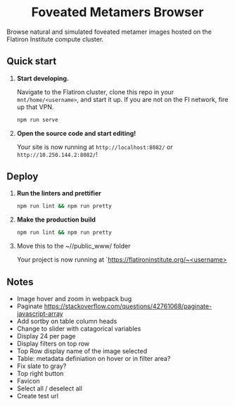 <h1 align="center">
  Foveated Metamers Browser
</h1>

Browse natural and simulated foveated metamer images hosted on the Flatiron Institute compute cluster.

## Quick start

1.  **Start developing.**

    Navigate to the Flatiron cluster, clone this repo in your `mnt/home/<username>`, and start it up. If you are not on the FI network, fire up that VPN.

    ```zsh
    npm run serve
    ```

2.  **Open the source code and start editing!**

    Your site is now running at `http://localhost:8082/` or `http://10.250.144.2:8082/`!

## Deploy

1. **Run the linters and prettifier**

   ```zsh
   npm run lint && npm run pretty
   ```

2. **Make the production build**

   ```zsh
   npm run lint && npm run pretty
   ```

3. Move this to the ~/<username>/public_www/ folder

    Your project is now running at `https://flatironinstitute.org/~<username>


## Notes
- Image hover and zoom in webpack bug
- Paginate https://stackoverflow.com/questions/42761068/paginate-javascript-array
- Add sortby on table column heads
- Change to slider with catagorical variables
- Display 24 per page
- Display filters on top row
- Top Row display name of the image selected
- Table: metadata definiation on hover or in filter area?
- Fix slate to gray?
- Top right button
- Favicon
- Select all / deselect all
- Create test url